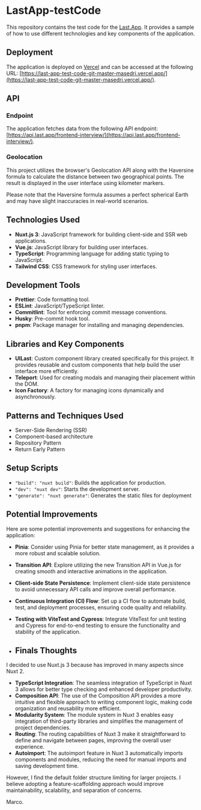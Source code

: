 # LastApp-testCode

This repository contains the test code for the [Last.App](https://www.last.app/). It provides a sample of how to use different technologies and key components of the application.

## Deployment

The application is deployed on [Vercel](https://vercel.com) and can be accessed at the following URL: [https://last-app-test-code-git-master-masedri.vercel.app/](https://last-app-test-code-git-master-masedri.vercel.app/).

## API

### Endpoint

The application fetches data from the following API endpoint: [https://api.last.app/frontend-interview/](https://api.last.app/frontend-interview/).

### Geolocation

This project utilizes the browser's Geolocation API along with the Haversine formula to calculate the distance between two geographical points. The result is displayed in the user interface using kilometer markers.

Please note that the Haversine formula assumes a perfect spherical Earth and may have slight inaccuracies in real-world scenarios.

## Technologies Used

- **Nuxt.js 3**: JavaScript framework for building client-side and SSR web applications.
- **Vue.js**: JavaScript library for building user interfaces.
- **TypeScript**: Programming language for adding static typing to JavaScript.
- **Tailwind CSS**: CSS framework for styling user interfaces.

## Development Tools

- **Prettier**: Code formatting tool.
- **ESLint**: JavaScript/TypeScript linter.
- **Commitlint**: Tool for enforcing commit message conventions.
- **Husky**: Pre-commit hook tool.
- **pnpm**: Package manager for installing and managing dependencies.


## Libraries and Key Components

- **UILast**: Custom component library created specifically for this project. It provides reusable and custom components that help build the user interface more efficiently.
- **Teleport**: Used for creating modals and managing their placement within the DOM.
- **Icon Factory**: A factory for managing icons dynamically and asynchronously.

## Patterns and Techniques Used

- Server-Side Rendering (SSR)
- Component-based architecture
- Repository Pattern
- Return Early Pattern

## Setup Scripts

- `"build": "nuxt build"`: Builds the application for production.
- `"dev": "nuxt dev"`: Starts the development server.
- `"generate": "nuxt generate"`: Generates the static files for deployment

## Potential Improvements

Here are some potential improvements and suggestions for enhancing the application:

- **Pinia**: Consider using Pinia for better state management, as it provides a more robust and scalable solution.
- **Transition API**: Explore utilizing the new Transition API in Vue.js for creating smooth and interactive animations in the application.
- **Client-side State Persistence**: Implement client-side state persistence to avoid unnecessary API calls and improve overall performance.
- **Continuous Integration (CI) Flow**: Set up a CI flow to automate build, test, and deployment processes, ensuring code quality and reliability.
- **Testing with ViteTest and Cypress**: Integrate ViteTest for unit testing and Cypress for end-to-end testing to ensure the functionality and stability of the application.

- ## Finals Thoughts

I decided to use Nuxt.js 3 because has improved in many aspects since Nuxt 2.

- **TypeScript Integration**: The seamless integration of TypeScript in Nuxt 3 allows for better type checking and enhanced developer productivity.
- **Composition API**: The use of the Composition API provides a more intuitive and flexible approach to writing component logic, making code organization and reusability more efficient.
- **Modularity System**: The module system in Nuxt 3 enables easy integration of third-party libraries and simplifies the management of project dependencies.
- **Routing**: The routing capabilities of Nuxt 3 make it straightforward to define and navigate between pages, improving the overall user experience.
- **Autoimport**: The autoimport feature in Nuxt 3 automatically imports components and modules, reducing the need for manual imports and saving development time.
  
However, I find the default folder structure limiting for larger projects. I believe adopting a feature-scaffolding approach would improve maintainability, scalability, and separation of concerns.

Marco.

